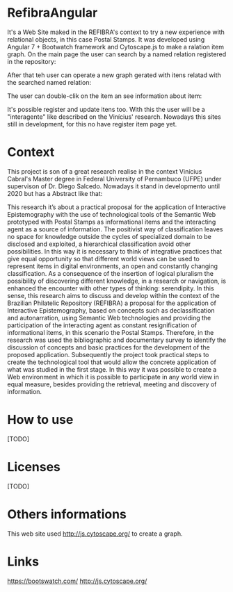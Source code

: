 # RefibraAngular

It's a Web Site maked in the REFIBRA's context to try a new experience with relational objects, in this case Postal Stamps. It was developed using Angular 7 + Bootwatch framework and Cytoscape.js to make a ralation item graph. 
On the main page the user can search by a named relation registered in the repository:

After that teh user can operate a new graph gerated with itens relatad with the searched named relation:

The user can double-clik on the item an see information about item:

It's possible register and update itens too. With this the user will be a "interagente" like described on the Vinícius' research. Nowadays this sites still in development, for this no have register item page yet.

# Context
This project is son of a great research realise in the context Vinícius Cabral's Master degree in Federal University of Pernambuco (UFPE) under supervison of Dr. Diego Salcedo. Nowadays it stand in developmento until 2020 but has a Abstract like that:

This research it’s about a practical proposal for the application of Interactive Epistemography with the use of technological tools of the Semantic Web prototyped with Postal Stamps as informational items and the interacting agent as a source of information. The positivist way of classification leaves no space for knowledge outside the cycles of specialized domain to be disclosed and exploited, a hierarchical classification avoid other possibilities. In this way it is necessary to think of integrative practices that give equal opportunity so that different world views can be used to represent items in digital environments, an open and constantly changing classification. As a consequence of the insertion of logical pluralism the possibility of discovering different knowledge, in a research or navigation, is enhanced the encounter with other types of thinking: serendipity. In this sense, this research aims to discuss and develop within the context of the Brazilian Philatelic Repository (REFIBRA) a proposal for the application of Interactive Epistemography, based on concepts such as declassification and autonarration, using Semantic Web technologies and providing the participation of the interacting agent as constant resignification of informational items, in this scenario the Postal Stamps. Therefore, in the research was used the bibliographic and documentary survey to identify the discussion of concepts and basic practices for the development of the proposed application. Subsequently the project took practical steps to create the technological tool that would allow the concrete application of what was studied in the first stage. In this way it was possible to create a Web environment in which it is possible to participate in any world view in equal measure, besides providing the retrieval, meeting and discovery of information.

# How to use
[TODO]

# Licenses
[TODO]

# Others informations

This web site used http://js.cytoscape.org/ to create a graph.

# Links
https://bootswatch.com/
http://js.cytoscape.org/
